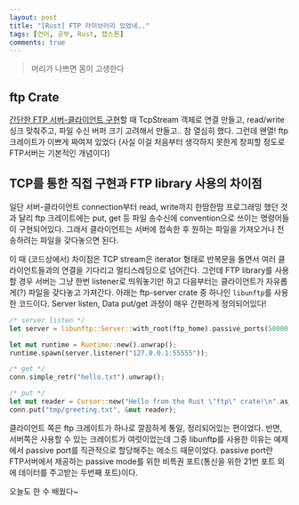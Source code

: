 ```yaml
---
layout: post
title: "[Rust] FTP 라이브러리 있었네.."
tags: [언어, 공부, Rust, 캡스톤]
comments: true
---
```


> 머리가 나쁘면 몸이 고생한다  

## ftp Crate  
[간단한 FTP 서버-클라이언트 구현](https://sihyungyou.github.io/FTPwRust/)할 때 TcpStream 객체로 연결 만들고, read/write 싱크 맞춰주고, 파일 수신 버퍼 크기 고려해서 만들고.. 참 열심히 했다. 그런데 왠열! ftp 크레이트가 이쁘게 짜여져 있었다 (사실 이걸 처음부터 생각하지 못한게 창피할 정도로 FTP서버는 기본적인 개념이다)  

## TCP를 통한 직접 구현과 FTP library 사용의 차이점  
일단 서버-클라이언트 connection부터 read, write까지 한땀한땀 프로그래밍 했던 것과 달리 ftp 크레이트에는 put, get 등 파일 송수신에 convention으로 쓰이는 명령어들이 구현되어있다. 그래서 클라이언트는 서버에 접속한 후 원하는 파일을 가져오거나 전송하려는 파일을 갖다놓으면 된다.  

이 때 (코드상에서) 차이점은 TCP stream은 iterator 형태로 반복문을 돌면서 여러 클라이언트들과의 연결을 기다리고 멀티스레딩으로 넘어간다. 그런데 FTP library를 사용할 경우 서버는 그냥 한번 listener로 띄워놓기만 하고 다음부터는 클라이언트가 자유롭게(?) 파일을 갖다놓고 가져간다. 아래는 ftp-server crate 중 하나인 `libunftp`를 사용한 코드이다. Server listen, Data put/get 과정이 매우 간편하게 정의되어있다!  

~~~rust
/* server listen */
let server = libunftp::Server::with_root(ftp_home).passive_ports(50000..65535);

let mut runtime = Runtime::new().unwrap();
runtime.spawn(server.listener("127.0.0.1:55555"));

/* get */
conn.simple_retr("hello.txt").unwrap();

/* put */
let mut reader = Cursor::new("Hello from the Rust \"ftp\" crate!\n".as_bytes());
conn.put("tmp/greeting.txt", &mut reader);
~~~

클라이언트 쪽은 ftp 크레이트가 하나로 깔끔하게 통일, 정리되어있는 편이었다. 반면, 서버쪽은 사용할 수 있는 크레이트가 여럿이었는데 그중 libunftp를 사용한 이유는 예제에서 passive port를 직관적으로 할당해주는 메소드 때문이었다. passive port란 FTP서버에서 제공하는 passive mode를 위한 비특권 포트(통신을 위한 21번 포트 외에 데이터를 주고받는 두번째 포트)이다.  

오늘도 한 수 배웠다~  